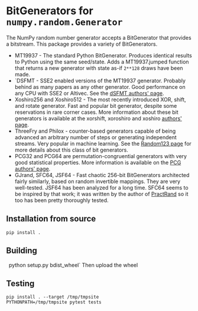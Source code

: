 # BitGenerators for `numpy.random.Generator`

The NumPy random number generator accepts a BitGenerator that provides
a bitstream. This package provides a variety of BitGenerators.

* MT19937 - The standard Python BitGenerator. Produces identical results to
  Python using the same seed/state. Adds a MT19937.jumped function
  that returns a new generator with state as-if ``2**128`` draws have been made.
* `DSFMT - SSE2 enabled versions of the MT19937 generator. Probably behind as
  many papers as any other generator. Good performance on any CPU with SSE2 or
  Altivec. See the [dSFMT authors'
  page](http://www.math.sci.hiroshima-u.ac.jp/~m-mat/MT/SFMT/).
* Xoshiro256 and Xoshiro512 - The most recently introduced XOR, shift, and
  rotate generator. Fast and popular bit generator, despite some reservations
  in rare corner cases. More information about these bit generators is
  available at the xorshift, xoroshiro and xoshiro [authors'
  page](http://xoroshiro.di.unimi.it).
* ThreeFry and Philox - counter-based generators capable of being advanced an
  arbitrary number of steps or generating independent streams. Very popular in
  machine learning. See the [Random123
  page](https://www.deshawresearch.com/resources_random123.html) for more
  details about this class of bit generators.
* PCG32 and PCG64 are permutation-congruential generators with very good
  statistical properties.  More information is available on the [PCG authors'
  page](http://www.pcg-random.org/).
* GJrand, SFC64, JSF64 - Fast chaotic 256-bit BitGenerators architected fairly
  similarly, based on random invertible mappings. They are very well-tested.
  JSF64 has been analyzed for a long time. SFC64 seems to be inspired by that
  work; it was written by the author of
  [PractRand](http://pracrand.sourceforge.net/) so it too has been pretty
  thoroughly tested.

## Installation from source

`pip install .`


## Building
`
`python setup.py bdist_wheel`
Then upload the wheel


## Testing
```
pip install . --target /tmp/tmpsite
PYTHONPATH=/tmp/tmpsite pytest tests
```

